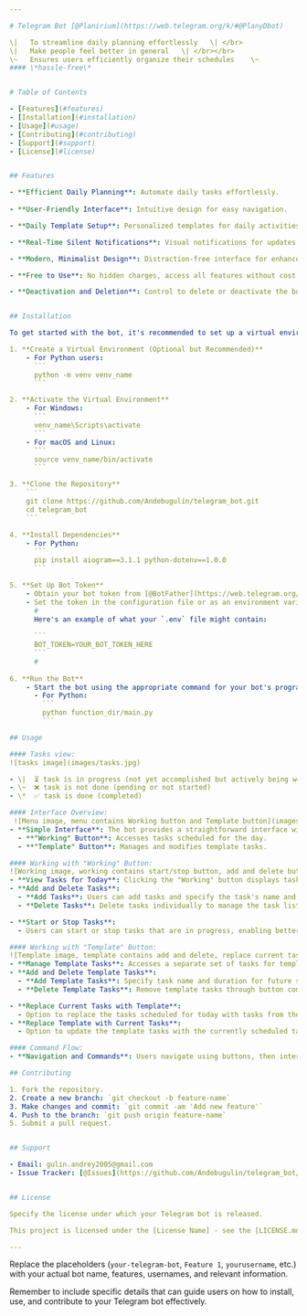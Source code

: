 ```yaml
---

# Telegram Bot [@Planirium](https://web.telegram.org/k/#@PlanyDbot)

\|   To streamline daily planning effortlessly   \| </br>
\|   Make people feel better in general   \| </br></br> 
\~   Ensures users efficiently organize their schedules    \~
#### \*hassle-free\*


# Table of Contents

- [Features](#features)
- [Installation](#installation)
- [Usage](#usage)
- [Contributing](#contributing)
- [Support](#support)
- [License](#license)


## Features

- **Efficient Daily Planning**: Automate daily tasks effortlessly.
  
- **User-Friendly Interface**: Intuitive design for easy navigation.

- **Daily Template Setup**: Personalized templates for daily activities.

- **Real-Time Silent Notifications**: Visual notifications for updates without sound interruptions.

- **Modern, Minimalist Design**: Distraction-free interface for enhanced usability.

- **Free to Use**: No hidden charges, access all features without cost.

- **Deactivation and Deletion**: Control to delete or deactivate the bot anytime.


## Installation

To get started with the bot, it's recommended to set up a virtual environment to manage dependencies. Here's a step-by-step guide:

1. **Create a Virtual Environment (Optional but Recommended)**
    - For Python users:
      ```
      python -m venv venv_name
      ```   

2. **Activate the Virtual Environment**
    - For Windows:
      ```
      venv_name\Scripts\activate
      ```
    - For macOS and Linux:
      ```
      source venv_name/bin/activate
      ```

3. **Clone the Repository**
    ```
    git clone https://github.com/Andebugulin/telegram_bot.git
    cd telegram_bot
    ```

4. **Install Dependencies**
    - For Python:
      ```
      pip install aiogram==3.1.1 python-dotenv==1.0.0
      ```

5. **Set Up Bot Token**
    - Obtain your bot token from [@BotFather](https://web.telegram.org/k/#@BotFather) on Telegram.
    - Set the token in the configuration file or as an environment variable.
      #
      Here's an example of what your `.env` file might contain:
      
      ```
      BOT_TOKEN=YOUR_BOT_TOKEN_HERE
      ```
      #
      
6. **Run the Bot**
    - Start the bot using the appropriate command for your bot's programming language:
      - For Python:
        ```
        python function_dir/main.py  
        ```

## Usage

#### Tasks view:
![tasks image](images/tasks.jpg)

- \|  ⏳ task is in progress (not yet accomplished but actively being worked on)
- \~  ❌ task is not done (pending or not started)
- \*  ✅ task is done (completed)

#### Interface Overview:
 ![Menu image, menu contains Working button and Template button](images/menu.jpg)
- **Simple Interface**: The bot provides a straightforward interface with two main buttons:
  - **"Working" Button**: Accesses tasks scheduled for the day.
  - **"Template" Button**: Manages and modifies template tasks.

#### Working with "Working" Button:
![Working image, working contains start/stop button, add and delete buttons](images/working.jpg)
- **View Tasks for Today**: Clicking the "Working" button displays tasks scheduled for the day.
- **Add and Delete Tasks**:
  - **Add Tasks**: Users can add tasks and specify the task's name and duration in minutes.
  - **Delete Tasks**: Delete tasks individually to manage the task list.

- **Start or Stop Tasks**:
  - Users can start or stop tasks that are in progress, enabling better task management.

#### Working with "Template" Button:
![Template image, template contains add and delete, replace current tasks with a template and replace template with current tasks buttons](images/template.jpg)
- **Manage Template Tasks**: Accesses a separate set of tasks for templates.
- **Add and Delete Template Tasks**:
  - **Add Template Tasks**: Specify task name and duration for future scheduling.
  - **Delete Template Tasks**: Remove template tasks through button commands.

- **Replace Current Tasks with Template**:
  - Option to replace the tasks scheduled for today with tasks from the template.
- **Replace Template with Current Tasks**:
  - Option to update the template tasks with the currently scheduled tasks.

#### Command Flow:
- **Navigation and Commands**: Users navigate using buttons, then interact through button-based commands for task management (add, delete, start, stop), template management, and task-template interchange.

## Contributing

1. Fork the repository.
2. Create a new branch: `git checkout -b feature-name`
3. Make changes and commit: `git commit -am 'Add new feature'`
4. Push to the branch: `git push origin feature-name`
5. Submit a pull request.


## Support

- Email: gulin.andrey2005@gmail.com
- Issue Tracker: [@Issues](https://github.com/Andebugulin/telegram_bot/issues)


## License

Specify the license under which your Telegram bot is released.

This project is licensed under the [License Name] - see the [LICENSE.md](LICENSE.md) file for details.

---
```


Replace the placeholders (`your-telegram-bot`, `Feature 1`, `yourusername`, etc.) with your actual bot name, features, usernames, and relevant information.

Remember to include specific details that can guide users on how to install, use, and contribute to your Telegram bot effectively.
